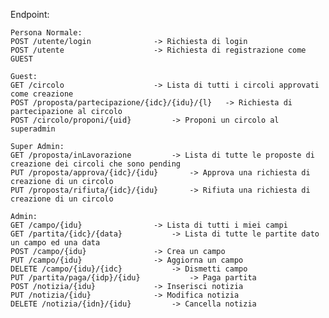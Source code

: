 Endpoint:

	Persona Normale:
	POST /utente/login				-> Richiesta di login
	POST /utente					-> Richiesta di registrazione come GUEST

	Guest:
	GET /circolo					-> Lista di tutti i circoli approvati come creazione
	POST /proposta/partecipazione/{idc}/{idu}/{l}	-> Richiesta di partecipazione al circolo
	POST /circolo/proponi/{uid}			-> Proponi un circolo al superadmin

	Super Admin:
	GET /proposta/inLavorazione			-> Lista di tutte le proposte di creazione dei circoli che sono pending
	PUT /proposta/approva/{idc}/{idu}		-> Approva una richiesta di creazione di un circolo
	PUT /proposta/rifiuta/{idc}/{idu}		-> Rifiuta una richiesta di creazione di un circolo

	Admin:
	GET /campo/{idu}				-> Lista di tutti i miei campi
	GET /partita/{idc}/{data}			-> Lista di tutte le partite dato un campo ed una data
	POST /campo/{idu}				-> Crea un campo
	PUT /campo/{idu}				-> Aggiorna un campo
	DELETE /campo/{idu}/{idc}			-> Dismetti campo
	PUT /partita/paga/{idp}/{idu}			-> Paga partita
	POST /notizia/{idu}				-> Inserisci notizia
	PUT /notizia/{idu}				-> Modifica notizia
	DELETE /notizia/{idn}/{idu}			-> Cancella notizia
	

